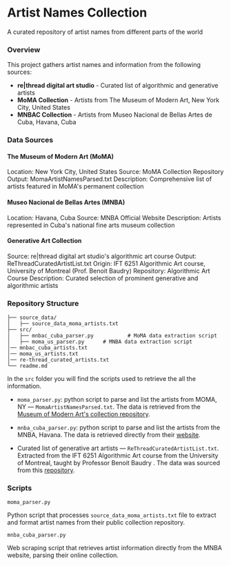 # Artist Names Collection

A curated repository of artist names from different parts of the world

### Overview
This project gathers artist names and information from the following sources:

- **re|thread digital art studio** - Curated list of algorithmic and generative artists
- **MoMA Collection** - Artists from The Museum of Modern Art, New York City, United States
- **MNBAC Collection** - Artists from Museo Nacional de Bellas Artes de Cuba, Havana, Cuba


### Data Sources
#### The Museum of Modern Art (MoMA)

Location: New York City, United States
Source: MoMA Collection Repository
Output: MomaArtistNamesParsed.txt
Description: Comprehensive list of artists featured in MoMA's permanent collection

#### Museo Nacional de Bellas Artes (MNBA)

Location: Havana, Cuba
Source: MNBA Official Website
Description: Artists represented in Cuba's national fine arts museum collection

#### Generative Art Collection

Source: re|thread digital art studio's algorithmic art course
Output: ReThreadCuratedArtistList.txt
Origin: IFT 6251 Algorithmic Art course, University of Montreal (Prof. Benoit Baudry)
Repository: Algorithmic Art Course
Description: Curated selection of prominent generative and algorithmic artists

### Repository Structure
```
├── source_data/
│   ├── source_data_moma_artists.txt
├── src/
│   ├── mnbac_cuba_parser.py           # MoMA data extraction script
│   ├── moma_us_parser.py      # MNBA data extraction script
│── mnbac_cuba_artists.txt
│── moma_us_artists.txt
│── re-thread_curated_artists.txt
└── readme.md
```

In the `src` folder you will find the scripts used to retrieve the all the information.

- `moma_parser.py`: python script to parse and list the artists from MOMA, NY — `MomaArtistNamesParsed.txt`. The data is retrieved from the [Museum of Modern Art's collection repository](https://github.com/MuseumofModernArt/collection/blob/main/Artists.csv).

- `mnba_cuba_parser.py`: python script to parse and list the artists from the MNBA, Havana. The data is retrieved directly from their [website](https://www.bellasartes.co.cu/).

- Curated list of generative art artists — `ReThreadCuratedArtistList.txt`. Extracted from the IFT 6251 Algorithmic Art course from the University of Montreal, taught by Professor Benoit Baudry . The data was sourced from this [repository](https://github.com/rethread-studio/algorithmic-art-course).

### Scripts
`moma_parser.py`

Python script that processes `source_data_moma_artists.txt` file to extract and format artist names from their public collection repository.

`mnba_cuba_parser.py`

Web scraping script that retrieves artist information directly from the MNBA website, parsing their online collection.